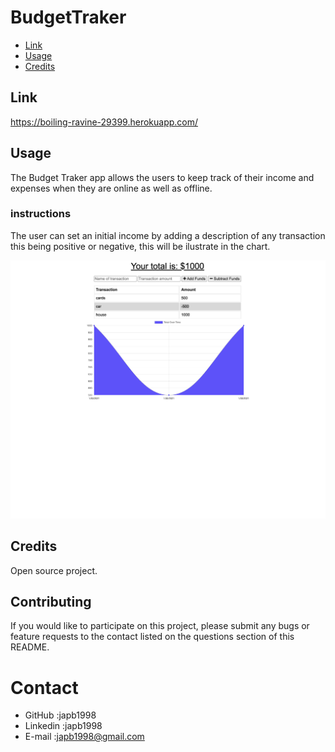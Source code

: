 # BudgetTraker

* [Link](#Link)
* [Usage](#usage)
* [Credits](#credits)


## Link
https://boiling-ravine-29399.herokuapp.com/
## Usage
The Budget Traker app allows the users to keep track of their income and expenses when they are online as well as offline.
### instructions 
The user can set an initial income by adding a description of any transaction this being positive or negative, this will be ilustrate in the chart.

![screenshot](./public/assets/picture_1.png)

## Credits
Open source project.

## Contributing
If you would like to participate on this project, please submit any bugs or feature requests to the contact listed on the questions section of this README.

# Contact
* GitHub :japb1998
* Linkedin :japb1998
* E-mail :japb1998@gmail.com